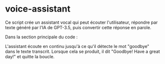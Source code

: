 # voice-assistant

Ce script crée un assistant vocal qui peut écouter l'utilisateur, répondre par texte généré par l'IA de GPT-3.5, puis convertir cette réponse en parole.


Dans la section principale du code :


L'assistant écoute en continu jusqu'à ce qu'il détecte le mot "goodbye" dans le texte transcrit. Lorsque cela se produit, il dit "Goodbye! Have a great day!" et quitte la boucle.


